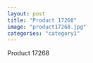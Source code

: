 ```yaml
---
layout: post
title: "Product 17268"
image: "product17268.jpg"
categories: "category1"
---
```

Product 17268

